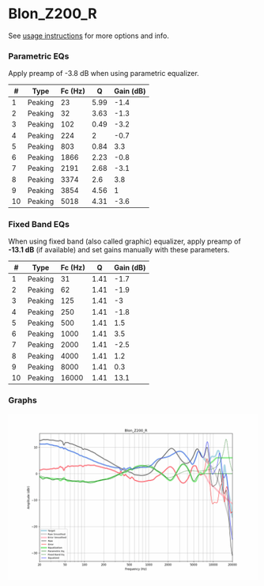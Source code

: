 # Blon_Z200_R
See [usage instructions](https://github.com/jaakkopasanen/AutoEq#usage) for more options and info.

### Parametric EQs
Apply preamp of -3.8 dB when using parametric equalizer.

|   # | Type    |   Fc (Hz) |    Q |   Gain (dB) |
|-----|---------|-----------|------|-------------|
|   1 | Peaking |        23 | 5.99 |        -1.4 |
|   2 | Peaking |        32 | 3.63 |        -1.3 |
|   3 | Peaking |       102 | 0.49 |        -3.2 |
|   4 | Peaking |       224 | 2    |        -0.7 |
|   5 | Peaking |       803 | 0.84 |         3.3 |
|   6 | Peaking |      1866 | 2.23 |        -0.8 |
|   7 | Peaking |      2191 | 2.68 |        -3.1 |
|   8 | Peaking |      3374 | 2.6  |         3.8 |
|   9 | Peaking |      3854 | 4.56 |         1   |
|  10 | Peaking |      5018 | 4.31 |        -3.6 |

### Fixed Band EQs
When using fixed band (also called graphic) equalizer, apply preamp of **-13.1 dB** (if available) and set gains manually with these parameters.

|   # | Type    |   Fc (Hz) |    Q |   Gain (dB) |
|-----|---------|-----------|------|-------------|
|   1 | Peaking |        31 | 1.41 |        -1.7 |
|   2 | Peaking |        62 | 1.41 |        -1.9 |
|   3 | Peaking |       125 | 1.41 |        -3   |
|   4 | Peaking |       250 | 1.41 |        -1.8 |
|   5 | Peaking |       500 | 1.41 |         1.5 |
|   6 | Peaking |      1000 | 1.41 |         3.5 |
|   7 | Peaking |      2000 | 1.41 |        -2.5 |
|   8 | Peaking |      4000 | 1.41 |         1.2 |
|   9 | Peaking |      8000 | 1.41 |         0.3 |
|  10 | Peaking |     16000 | 1.41 |        13.1 |

### Graphs
![](./Blon_Z200_R.png)
